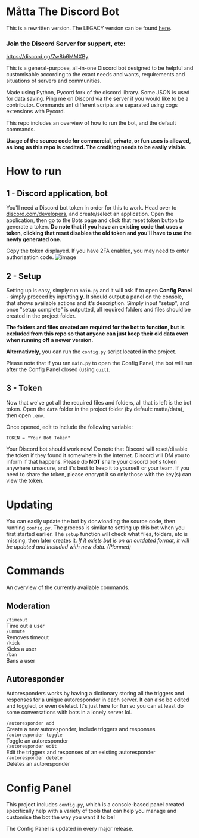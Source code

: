 # Måtta The Discord Bot

This is a rewritten version. The LEGACY version can be found [here](https://github.com/luqmanity/matta-legacy).

### Join the Discord Server for support, etc:
https://discord.gg/7w8b6MMXBy

This is a general-purpose, all-in-one Discord bot designed to be helpful and customisable according to the exact
needs and wants, requirements and situations of servers and communities.

Made using Python, Pycord fork of the discord library. Some JSON is used for data saving.
Ping me on Discord via the server if you would like to be a contributor. Commands anf different
scripts are separated using cogs extensions with Pycord.

This repo includes an overview of how to run the bot, and the default commands.

**Usage of the source code for commercial, private, or fun uses is allowed, as long as this repo is credited. The crediting needs to be easily visible.**

# How to run
## 1 - Discord application, bot
You'll need a Discord bot token in order for this to work. Head over to [discord.com/developers](https://discord.com/developers/applications), and create/select an application.
Open the application, then go to the Bots page and click that reset token button to generate a token.
**Do note that if you have an existing code that uses a token, clicking that reset disables the old token and you'll have to use the newly generated one.**

Copy the token displayed. If you have 2FA enabled, you may need to enter authorization code.
![image](https://github.com/luqmanity/matta/assets/75654558/89826e88-a539-4a5b-a80b-ad40e689dbbd)

## 2 - Setup
Setting up is easy, simply run `main.py` and it will ask if to open **Config Panel** - simply
proceed by inputting **y**.  It should output a panel on the console, that shows available actions and
it's description. Simply input "setup", and once "setup complete" is outputted, all required folders
and files should be created in the project folder.

**The folders and files created are required for the bot to function, but is excluded from 
this repo so that anyone can just keep their old data even when running off a newer version.**

**Alternatively**, you can run the `config.py` script located in the project.

Please note that if you ran `main.py` to open the Config Panel, the bot will run after
the Config Panel closed (using `quit`).

## 3 - Token
Now that we've got all the required files and folders, all that is left is the bot token. Open the `data`
folder in the project folder (by default: matta/data), then open `.env`.

Once opened, edit to include the following variable:
```env
TOKEN = "Your Bot Token"
```

Your Discord bot should work now! Do note that Discord will reset/disable the token if they found it
somewhere in the internet. Discord will DM you to inform if that happens. Please do **NOT** share your
discord bot's token anywhere unsecure, and it's best to keep it to yourself or your team. If you need
to share the token, please encrypt it so only those with the key(s) can view the token.

# Updating
You can easily update the bot by donwloading the source code, then running `config.py`. The process
is similar to setting up this bot when you first started earlier. The `setup` function will check
what files, folders, etc is missing, then later creates it. *If it exists but is on an outdated format,
it will be updated and included with new data. (Planned)*

# Commands
An overview of the currently available commands.

## Moderation
`/timeout` <br>
Time out a user<br>
`/unmute` <br>
Removes timeout<br>
`/kick` <br>
Kicks a user<br>
`/ban` <br>
Bans a user<br>

## Autoresponder
Autoresponders works by having a dictionary storing all the triggers and responses for a unique autoresponder in each server.
It can also be edited and toggled, or even deleted. It's just here for fun so you can at least do some conversations
with bots in a lonely server lol. 

`/autoresponder add` <br>
Create a new autoresponder, include triggers and responses <br>
`/autoresponder toggle` <br>
Toggle an autoresponder<br>
`/autoresponder edit` <br>
Edit the triggers and responses of an existing autoresponder<br>
`/autoresponder delete` <br>
Deletes an autoresponder<br>

# Config Panel
This project includes `config.py`, which is a console-based panel created specifically help with 
a variety of tools that can help you manage and customise the bot the way you want it to be!

The Config Panel is updated in every major release.
